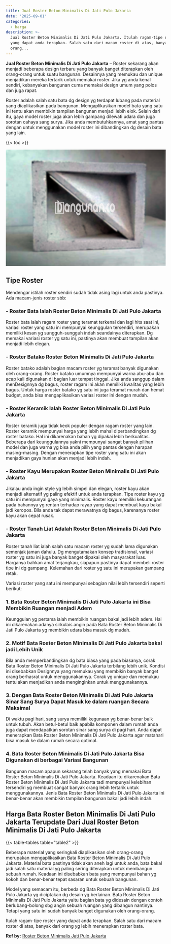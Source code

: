 ```yaml
---
title: Jual Roster Beton Minimalis Di Jati Pulo Jakarta
date: '2025-09-01'
categories:
  - harga
description: >-
  Jual Roster Beton Minimalis Di Jati Pulo Jakarta. Itulah ragam-tipe roster
  yang dapat anda terapkan. Salah satu dari macam roster di atas, banyak dari
  orang...
---
```


**Jual Roster Beton Minimalis Di Jati Pulo Jakarta** – Roster sekarang akan menjadi beberapa design terbaru yang banyak banget diterapkan oleh orang-orang untuk suatu bangunan. Desainnya yang memukau dan unique menjadikan mereka tertarik untuk memakai roster. Jika yg anda kenal sendiri, kebanyakan bangunan cuma memakai design umum yang polos dan juga rapat.

Roster adalah salah satu bata dg design yg terdapat lubang pada material yang diaplikasikan pada bangunan. Mengaplikasikan model bata yang satu ini tentu akan membikin tampilan bangunan menjadi lebih elok. Selain dari itu, gaya model roster juga akan lebih gampang dilewati udara dan juga sorotan cahaya sang surya. Jika anda membutuhkannya, amat yang pantas dengan untuk menggunakan model roster ini dibandingkan dg desain bata yang lain.

{{< toc >}}

![Jual Roster Beton Minimalis Di Jati Pulo Jakarta](/images/bata-roster-minimalis-05.png)

## Tipe Roster

Mendengar istilah roster sendiri sudah tidak asing lagi untuk anda pastinya. Ada macam-jenis roster sbb:

### \- Roster Bata Ialah Roster Beton Minimalis Di Jati Pulo Jakarta

Roster bata ialah ragam roster yang teramat terkenal dan lagi hits saat ini, variasi roster yang satu ini mempunyai keunggulan tersendiri, merupakan memiliki kesan yg sungguh-sungguh indah seandainya diterapkan. Dg memakai variasi roster yg satu ini, pastinya akan membuat tampilan akan menjadi lebih elegan.

### \- Roster Batako Roster Beton Minimalis Di Jati Pulo Jakarta

Roster batako adalah bagian macam roster yg teramat banyak digunakan oleh orang-orang. Roster batako umumnya mempunyai warna abu-abu dan acap kali digunakan di bagian luar tempat tinggal. Jika anda sanggup dalam menDesignnya dg bagus, roster ragam ini akan memiliki kwalitas yang lebih bagus. Untuk harga roster batako yg satu ini juga teramat murah dan hemat budget, anda bisa mengaplikasikan variasi roster ini dengan mudah.

### \- Roster Keramik Ialah Roster Beton Minimalis Di Jati Pulo Jakarta

Roster keramik juga tidak keok populer dengan ragam roster yang lain. Roster keramik mempunyai harga yang lebih mahal diperbandingkan dg roster batako. Hal ini dikarenakan bahan yg dipakai lebih berkualitas. Beberapa dari keunggulannya yakni mempunyai sangat banyak pilihan model dan juga warna yg bisa anda pilih yang pantas dengan harapan masing-masing. Dengan menerapkan tipe roster yang satu ini akan menjadikan gaya hunian akan menjadi lebih indah.

### \- Roster Kayu Merupakan Roster Beton Minimalis Di Jati Pulo Jakarta

Jikalau anda ingin style yg lebih simpel dan elegan, roster kayu akan menjadi alternatif yg paling efektif untuk anda terapkan. Tipe roster kayu yg satu ini mempunyai gaya yang minimalis. Roster kayu memiliki kekurangan pada bahannya yg rentan terhadap rayap yang dapat membuat kayu bakal jadi keropos. Bila anda tak dapat merawatnya dg bagus, karenanya roster kayu akan cepat rusak.

### \- Roster Tanah Liat Adalah Roster Beton Minimalis Di Jati Pulo Jakarta

Roster tanah liat ialah salah satu macam roster yg sudah lama digunakan semenjak jaman dahulu. Dg mengutamakan konsep tradisional, variasi roster yg satu ini juga banyak banget dipakai oleh masyarakat luas. Harganya bahkan amat terjangkau, siapapun pastinya dapat membeli roster tipe ini dg gampang. Kelemahan dari roster yg satu ini merupakan gampang retak.

Variasi roster yang satu ini mempunyai sebagian nilai lebih tersendiri seperti berikut:

### 1\. Bata Roster Beton Minimalis Di Jati Pulo Jakarta ini Bisa Membikin Ruangan menjadi Adem

Keunggulan yg pertama ialah membikin ruangan bakal jadi lebih adem. Hal ini dikarenakan adanya sirkulais angin pada Bata Roster Beton Minimalis Di Jati Pulo Jakarta yg membikin udara bisa masuk dg mudah.

### 2\. Motif Bata Roster Beton Minimalis Di Jati Pulo Jakarta bakal jadi Lebih Unik

Bila anda memperbandingkan dg bata biasa yang pada biasanya, corak Bata Roster Beton Minimalis Di Jati Pulo Jakarta terbilang lebih unik. Kondisi ini disebabkan Designnya yang memukau yang membikin banyak banget orang berhasrat untuk menggunakannya. Corak yg unique dan memukau tentu akan menjadikan anda menginginkan untuk menggunakannya.

### 3\. Dengan Bata Roster Beton Minimalis Di Jati Pulo Jakarta Sinar Sang Surya Dapat Masuk ke dalam ruangan Secara Maksimal

Di waktu pagi hari, sang surya memiliki kegunaan yg benar-benar baik untuk tubuh. Akan betul-betul baik apabila komponen dalam rumah anda juga dapat mendapatkan sorotan sinar sang surya di pagi hari. Anda dapat menerapkan Bata Roster Beton Minimalis Di Jati Pulo Jakarta agar matahari bisa masuk ke dalam rumah secara optimal.

### 4\. Bata Roster Beton Minimalis Di Jati Pulo Jakarta Bisa Digunakan di berbagai Variasi Bangunan

Bangunan macam apapun sekarang telah banyak yang memakai Bata Roster Beton Minimalis Di Jati Pulo Jakarta. Keadaan itu dikarenakan Bata Roster Beton Minimalis Di Jati Pulo Jakarta tadi mempunyai kelebihan tersendiri yg membuat sangat banyak orang lebih tertarik untuk menggunakannya. Jenis Bata Roster Beton Minimalis Di Jati Pulo Jakarta ini benar-benar akan membikin tampilan bangunan bakal jadi lebih indah.

## Harga Bata Roster Beton Minimalis Di Jati Pulo Jakarta Terupdate Dari Jual Roster Beton Minimalis Di Jati Pulo Jakarta

{{< table-tables table="table2" >}}

Beberapa material yang seringkali diaplikasikan oleh orang-orang merupakan mengaplikasikan Bata Roster Beton Minimalis Di Jati Pulo Jakarta. Material bata pastinya tidak akan aneh lagi untuk anda, bata bakal jadi salah satu material yg paling sering diterapkan untuk membangun sebuah rumah. Keadaan ini disebabkan bata yang mempunyai bahan yg kokoh dan benar-benar tepat sasaran untuk sebuah bangunan.

Model yang semacam itu, berbeda dg Bata Roster Beton Minimalis Di Jati Pulo Jakarta yg diciptakan dg desain yg berlainan. Bata Roster Beton Minimalis Di Jati Pulo Jakarta yaitu bagian bata yg didesain dengan contoh berlubang-bolong sbg angin sebuah ruangan yang dibangun nantinya. Tetapi yang satu ini sudah banyak banget digunakan oleh orang-orang.

Itulah ragam-tipe roster yang dapat anda terapkan. Salah satu dari macam roster di atas, banyak dari orang yg lebih menerapkan roster bata.

**Ref by:** [Roster Beton Minimalis Jati Pulo Jakarta](https://id.wikipedia.org/wiki/Roster)
